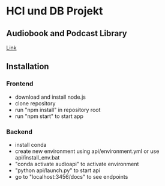 # HCI und DB Projekt
## Audiobook and Podcast Library
[Link](http://audio.aiko.lol)

## Installation
### Frontend
- download and install node.js
- clone repository
- run "npm install" in repository root
- run "npm start" to start app

### Backend
- install conda
- create new environment using api/environment.yml or use api/install_env.bat
- "conda activate audioapi" to activate environment
- "python api/launch.py" to start api
- go to "localhost:3456/docs" to see endpoints
